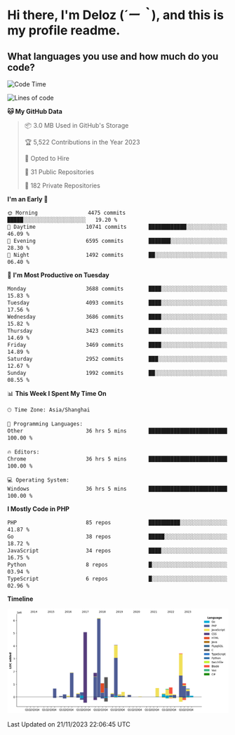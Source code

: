 # **Hi there, I'm Deloz (*´ー｀*), and this is my profile readme.**

## **What languages you use and how much do you code?**

<!--START_SECTION:waka-->
![Code Time](http://img.shields.io/badge/Code%20Time-2%2C829%20hrs%2046%20mins-blue)

![Lines of code](https://img.shields.io/badge/From%20Hello%20World%20I%27ve%20Written-32.2%20million%20lines%20of%20code-blue)

**🐱 My GitHub Data** 

> 📦 3.0 MB Used in GitHub's Storage 
 > 
> 🏆 5,522 Contributions in the Year 2023
 > 
> 💼 Opted to Hire
 > 
> 📜 31 Public Repositories 
 > 
> 🔑 182 Private Repositories 
 > 
**I'm an Early 🐤** 

```text
🌞 Morning                4475 commits        █████░░░░░░░░░░░░░░░░░░░░   19.20 % 
🌆 Daytime                10741 commits       ████████████░░░░░░░░░░░░░   46.09 % 
🌃 Evening                6595 commits        ███████░░░░░░░░░░░░░░░░░░   28.30 % 
🌙 Night                  1492 commits        ██░░░░░░░░░░░░░░░░░░░░░░░   06.40 % 
```
📅 **I'm Most Productive on Tuesday** 

```text
Monday                   3688 commits        ████░░░░░░░░░░░░░░░░░░░░░   15.83 % 
Tuesday                  4093 commits        ████░░░░░░░░░░░░░░░░░░░░░   17.56 % 
Wednesday                3686 commits        ████░░░░░░░░░░░░░░░░░░░░░   15.82 % 
Thursday                 3423 commits        ████░░░░░░░░░░░░░░░░░░░░░   14.69 % 
Friday                   3469 commits        ████░░░░░░░░░░░░░░░░░░░░░   14.89 % 
Saturday                 2952 commits        ███░░░░░░░░░░░░░░░░░░░░░░   12.67 % 
Sunday                   1992 commits        ██░░░░░░░░░░░░░░░░░░░░░░░   08.55 % 
```


📊 **This Week I Spent My Time On** 

```text
🕑︎ Time Zone: Asia/Shanghai

💬 Programming Languages: 
Other                    36 hrs 5 mins       █████████████████████████   100.00 % 

🔥 Editors: 
Chrome                   36 hrs 5 mins       █████████████████████████   100.00 % 

💻 Operating System: 
Windows                  36 hrs 5 mins       █████████████████████████   100.00 % 
```

**I Mostly Code in PHP** 

```text
PHP                      85 repos            ██████████░░░░░░░░░░░░░░░   41.87 % 
Go                       38 repos            █████░░░░░░░░░░░░░░░░░░░░   18.72 % 
JavaScript               34 repos            ████░░░░░░░░░░░░░░░░░░░░░   16.75 % 
Python                   8 repos             █░░░░░░░░░░░░░░░░░░░░░░░░   03.94 % 
TypeScript               6 repos             █░░░░░░░░░░░░░░░░░░░░░░░░   02.96 % 
```



**Timeline**

![Lines of Code chart](https://raw.githubusercontent.com/deloz/deloz/main/assets/bar_graph.png)


 Last Updated on 21/11/2023 22:06:45 UTC
<!--END_SECTION:waka-->
